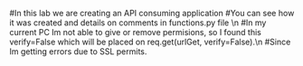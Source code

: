 #In this lab we are creating an API consuming application
#You can see how it was created and details on comments in functions.py file \n
#In my current PC Im not able to give or remove permisions, so I found this verify=False which will be placed on req.get(urlGet, verify=False).\n
#Since Im getting errors due to SSL permits.